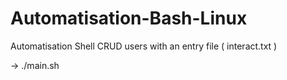 # Automatisation-Bash-Linux

Automatisation Shell CRUD users with an entry file ( interact.txt )

-> ./main.sh
